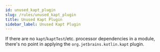 ```yaml
---
id: unused_kapt_plugin
slug: /rules/unused_kapt_plugin
title: Unused Kapt Plugin
sidebar_label: Unused Kapt Plugin
---
```


If there are no `kapt`/`kaptTest`/etc. processor dependencies in a module, there's no point in
applying the `org.jetbrains.kotlin.kapt` plugin.
